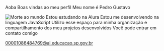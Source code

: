 Aoba
Boas vindas ao meu perfil 
Meu nome é Pedro Gustavo 

<img src="https://farm9.staticflickr.com/8622/16590913319_01f4ac6b57.jpg" alt="Morte ao mundo">
Estou estudando na Alura 
Estou me desenvolvendo na linguagem JavaScript
Utilizo esse espaço para minha organização e compartilhamento dos meu projetos desenvolvidos
Você pode entrar em contato comigo 

00001086484769@al.educacao.sp.gov.br

